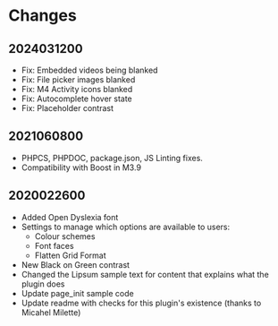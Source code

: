 # Changes

## 2024031200

- Fix: Embedded videos being blanked
- Fix: File picker images blanked
- Fix: M4 Activity icons blanked
- Fix: Autocomplete hover state
- Fix: Placeholder contrast

## 2021060800

- PHPCS, PHPDOC, package.json, JS Linting fixes.
- Compatibility with Boost in M3.9

## 2020022600

- Added Open Dyslexia font
- Settings to manage which options are available to users:
  - Colour schemes
  - Font faces
  - Flatten Grid Format
- New Black on Green contrast
- Changed the Lipsum sample text for content that explains what the plugin does
- Update page_init sample code
- Update readme with checks for this plugin's existence (thanks to Micahel Milette)
